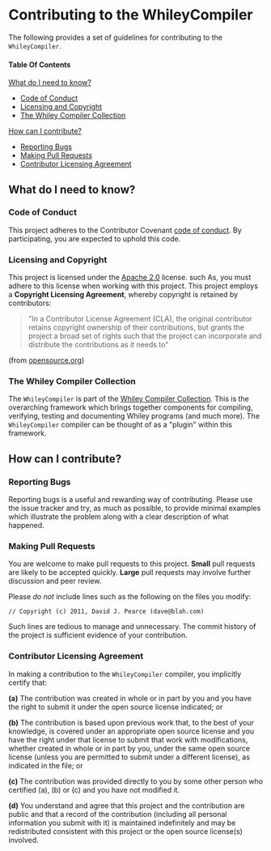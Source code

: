 # Contributing to the WhileyCompiler

The following provides a set of guidelines for contributing to the `WhileyCompiler`.

#### Table Of Contents

[What do I need to know?](#what-do-I-need-to-known)
   * [Code of Conduct](#code-of-conduct)
   * [Licensing and Copyright](#licensing-and-copyright)
   * [The Whiley Compiler Collection](#the-whiley-compiler-collection)
   
[How can I contribute?](#how-can-i-contribute)
  * [Reporting Bugs](#reporting-bugs)
  * [Making Pull Requests](#making-contributions)
  * [Contributor Licensing Agreement](contributor-licensing-agreement)

## What do I need to know?

### Code of Conduct

This project adheres to the Contributor Covenant [code of conduct](CODE_OF_CONDUCT.md).
By participating, you are expected to uphold this code.

### Licensing and Copyright

This project is licensed under the
[Apache 2.0](http://www.apache.org/licenses/LICENSE-2.0) license.
such As, you must adhere to this license when working with this
project.  This project employs a **Copyright Licensing Agreement**,
whereby copyright is retained by contributors:

> "In a Contributor License Agreement (CLA), the original contributor
> retains copyright ownership of their contributions, but grants the
> project a broad set of rights such that the project can incorporate
> and distribute the contributions as it needs to"

(from [opensource.org](https://opensource.org/faq))

### The Whiley Compiler Collection

The `WhileyCompiler` is part of the
[Whiley Compiler Collection](https://github.com/Whiley/WhileyCompilerCollection).
This is the overarching framework which brings together components for
compiling, verifying, testing and documenting Whiley programs (and
much more).  The `WhileyCompiler` compiler can be thought of as a
"plugin" within this framework.

## How can I contribute?

### Reporting Bugs

Reporting bugs is a useful and rewarding way of contributing.  Please
use the issue tracker and try, as much as possible, to provide minimal
examples which illustrate the problem along with a clear description
of what happened.

### Making Pull Requests

You are welcome to make pull requests to this project.  **Small** pull
requests are likely to be accepted quickly.  **Large** pull requests may
involve further discussion and peer review.

Please *do not* include lines such as the following on the files you
modify:

```
// Copyright (c) 2011, David J. Pearce (dave@blah.com)
```

Such lines are tedious to manage and unnecessary.  The commit history
of the project is sufficient evidence of your contribution.

### Contributor Licensing Agreement

In making a contribution to the `WhileyCompiler` compiler, you
implicitly certify that:

**(a)** The contribution was created in whole or in part by you and you
    have the right to submit it under the open source license
    indicated; or

**(b)** The contribution is based upon previous work that, to the best
    of your knowledge, is covered under an appropriate open source
    license and you have the right under that license to submit that
    work with modifications, whether created in whole or in part
    by you, under the same open source license (unless you are
    permitted to submit under a different license), as indicated
    in the file; or

**(c)** The contribution was provided directly to you by some other
    person who certified (a), (b) or (c) and you have not modified
    it.

**(d)** You understand and agree that this project and the
    contribution are public and that a record of the contribution
    (including all personal information you submit with it) is
    maintained indefinitely and may be redistributed consistent with
    this project or the open source license(s) involved.
